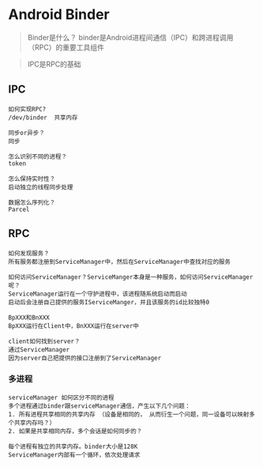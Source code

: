 # Android Binder

> Binder是什么？
binder是Android进程间通信（IPC）和跨进程调用（RPC）的重要工具组件

>IPC是RPC的基础

## IPC
    如何实现RPC?
    /dev/binder  共享内存

    同步or异步？
    同步

    怎么识别不同的进程？
    token

    怎么保持实时性？
    启动独立的线程同步处理

    数据怎么序列化？
    Parcel

## RPC    
    如何发现服务？
    所有服务都注册到ServiceManager中，然后在ServiceManager中查找对应的服务

    如何访问ServiceManager？ServiceManger本身是一种服务，如何访问ServiceManager呢？
    ServiceManager运行在一个守护进程中，该进程随系统启动而启动
    启动后会注册自己提供的服务IServiceManger，并且该服务的id比较独特0
    
    BpXXX和BnXXX
    BpXXX运行在Client中，BnXXX运行在server中

    client如何找到server？
    通过ServiceManager
    因为server自己把提供的接口注册到了ServiceManager


### 多进程
    serviceManager 如何区分不同的进程
    多个进程通过binder跟serviceManager通信，产生以下几个问题：
    1. 所有进程共享相同的共享内存 （设备是相同的， 从而衍生一个问题，同一设备可以映射多个共享内存吗？）
    2. 如果是共享相同内存，多个会话是如何同步的？

    每个进程有独立的共享内存。binder大小是128K
    ServiceManager内部有一个循环，依次处理请求

    

